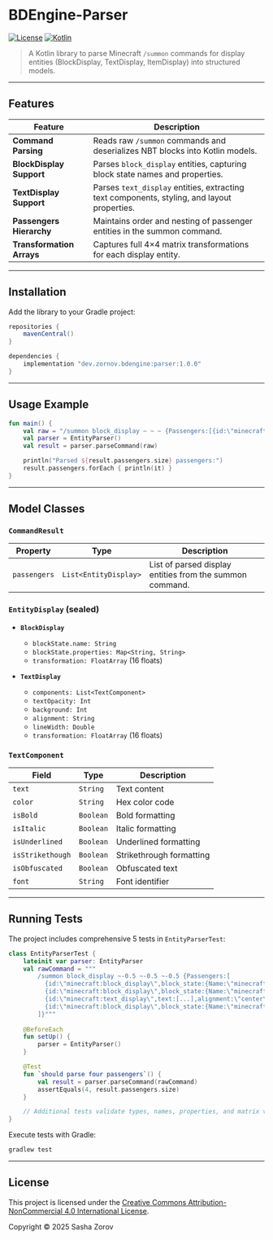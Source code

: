 # BDEngine-Parser

[![License](https://img.shields.io/badge/license-CC--BY--NC%204.0-blue)](https://creativecommons.org/licenses/by-nc/4.0/)
[![Kotlin](https://img.shields.io/badge/Kotlin-2.1.21-blue)](https://kotlinlang.org/)

> A Kotlin library to parse Minecraft `/summon` commands for display entities (BlockDisplay, TextDisplay, ItemDisplay) into structured models.

---

## Features

| Feature                   | Description                                                                                 |
|---------------------------|---------------------------------------------------------------------------------------------|
| **Command Parsing**       | Reads raw `/summon` commands and deserializes NBT blocks into Kotlin models.                |
| **BlockDisplay Support**  | Parses `block_display` entities, capturing block state names and properties.                |
| **TextDisplay Support**   | Parses `text_display` entities, extracting text components, styling, and layout properties. |
| **Passengers Hierarchy**  | Maintains order and nesting of passenger entities in the summon command.                    |
| **Transformation Arrays** | Captures full 4×4 matrix transformations for each display entity.                           |

---

## Installation

Add the library to your Gradle project:

```groovy
repositories {
    mavenCentral()
}

dependencies {
    implementation "dev.zornov.bdengine:parser:1.0.0"
}
```

---

## Usage Example

```kotlin
fun main() {
    val raw = "/summon block_display ~ ~ ~ {Passengers:[{id:\"minecraft:block_display\",...}]}"
    val parser = EntityParser()
    val result = parser.parseCommand(raw)

    println("Parsed ${result.passengers.size} passengers:")
    result.passengers.forEach { println(it) }
}
```

---

## Model Classes

### `CommandResult`

| Property     | Type                  | Description                                              |
|--------------|-----------------------|----------------------------------------------------------|
| `passengers` | `List<EntityDisplay>` | List of parsed display entities from the summon command. |

### `EntityDisplay` (sealed)

* **`BlockDisplay`**

    * `blockState.name: String`
    * `blockState.properties: Map<String, String>`
    * `transformation: FloatArray` (16 floats)

* **`TextDisplay`**

    * `components: List<TextComponent>`
    * `textOpacity: Int`
    * `background: Int`
    * `alignment: String`
    * `lineWidth: Double`
    * `transformation: FloatArray` (16 floats)

### `TextComponent`

| Field            | Type      | Description              |
|------------------|-----------|--------------------------|
| `text`           | `String`  | Text content             |
| `color`          | `String`  | Hex color code           |
| `isBold`         | `Boolean` | Bold formatting          |
| `isItalic`       | `Boolean` | Italic formatting        |
| `isUnderlined`   | `Boolean` | Underlined formatting    |
| `isStrikethough` | `Boolean` | Strikethrough formatting |
| `isObfuscated`   | `Boolean` | Obfuscated text          |
| `font`           | `String`  | Font identifier          |

---

## Running Tests

The project includes comprehensive 5 tests in `EntityParserTest`:

```kotlin
class EntityParserTest {
    lateinit var parser: EntityParser
    val rawCommand = """
        /summon block_display ~-0.5 ~-0.5 ~-0.5 {Passengers:[
          {id:\"minecraft:block_display\",block_state:{Name:\"minecraft:glass\",Properties:{}},transformation:[...]},
          {id:\"minecraft:block_display\",block_state:{Name:\"minecraft:glass\",Properties:{}},transformation:[...]},
          {id:\"minecraft:text_display\",text:[...],alignment:\"center\",line_width:220.5,...},
          {id:\"minecraft:block_display\",block_state:{Name:\"minecraft:frosted_ice\",Properties:{age:\"0\"}},transformation:[...]}
        ]}"""
    
    @BeforeEach
    fun setUp() {
        parser = EntityParser()
    }

    @Test
    fun `should parse four passengers`() {
        val result = parser.parseCommand(rawCommand)
        assertEquals(4, result.passengers.size)
    }

    // Additional tests validate types, names, properties, and matrix values...
}
```

Execute tests with Gradle:

```bash
gradlew test
```

---

## License

This project is licensed under the [Creative Commons Attribution-NonCommercial 4.0 International License](https://creativecommons.org/licenses/by-nc/4.0/).

Copyright © 2025
Sasha Zorov